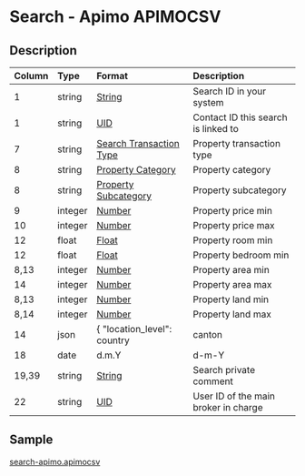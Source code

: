 # Search - Apimo APIMOCSV

## Description

| Column | Type | Format | Description |
| :--- | :--- | :--- | :--- |
| 1 | string | [String](https://en.wikipedia.org/wiki/String_(computer_science)) | Search ID in your system |
| 1 | string | [UID](https://en.wikipedia.org/wiki/Unique_identifier) | Contact ID this search is linked to |
| 7 | string | [Search Transaction Type](../values/search_transaction_type_id.md) | Property transaction type |
| 8 | string | [Property Category](../values/property_category_id.md) | Property category |
| 8 | string | [Property Subcategory](../values/property_subcategory_id.md) | Property subcategory |
| 9 | integer | [Number](https://en.wikipedia.org/wiki/Integer) | Property price min |
| 10 | integer | [Number](https://en.wikipedia.org/wiki/Integer) | Property price max |
| 12 | float | [Float](https://en.wikipedia.org/wiki/Decimal) | Property room min |
| 12 | float | [Float](https://en.wikipedia.org/wiki/Decimal) | Property bedroom min |
| 8,13 | integer | [Number](https://en.wikipedia.org/wiki/Integer) | Property area min |
| 14 | integer | [Number](https://en.wikipedia.org/wiki/Integer) | Property area max |
| 8,13 | integer | [Number](https://en.wikipedia.org/wiki/Integer) | Property land min |
| 8,14 | integer | [Number](https://en.wikipedia.org/wiki/Integer) | Property land max |
| 14 | json | { "location_level": country|canton|district|zone|city|quarter, "location_name": string, "zip": string, "line1": string, "line2": string, "line3": string, "environment_id": string, "altitude": string, "longitude": string, "latitude": string } | Search real location |
| 18 | date | d.m.Y | d-m-Y | Y-m-d | Search update date |
| 19,39 | string | [String](https://en.wikipedia.org/wiki/String_(computer_science)) | Search private comment |
| 22 | string | [UID](https://en.wikipedia.org/wiki/Unique_identifier) | User ID of the main broker in charge |

## Sample

[search-apimo.apimocsv](../samples/search-apimo.apimocsv)
```

```
